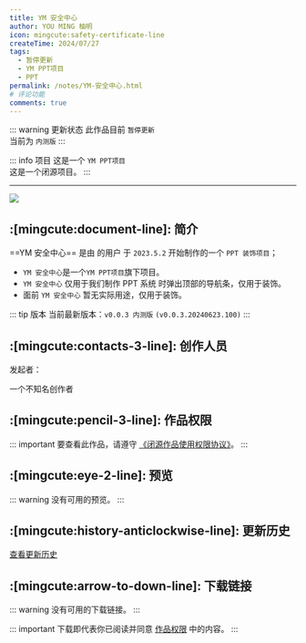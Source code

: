 ```yaml
---
title: YM 安全中心
author: YOU MING 柚明
icon: mingcute:safety-certificate-line
createTime: 2024/07/27
tags:
  - 暂停更新
  - YM PPT项目
  - PPT
permalink: /notes/YM-安全中心.html
# 评论功能
comments: true
---
```


::: warning 更新状态
此作品目前 `暂停更新`  
当前为 `内测版`
:::

::: info 项目
这是一个 `YM PPT项目`  
这是一个闭源项目。
:::

---

![](https://ri.youming.v6.army/aqzx.png)

## :[mingcute:document-line]: 简介

==YM 安全中心== 是由 <Badge text="Youming 工作室" type="tip" /> 的用户 <Badge text="YOU MING 柚明" type="info" /> 于 `2023.5.2` 开始制作的一个 `PPT 装饰项目`；

- `YM 安全中心`是一个`YM PPT项目`旗下项目。
- `YM 安全中心` 仅用于我们制作 PPT 系统 时弹出顶部的导航条，仅用于装饰。
- 面前 `YM 安全中心` 暂无实际用途，仅用于装饰。

::: tip 版本
当前最新版本：`v0.0.3 内测版` `(v0.0.3.20240623.100)`
:::

## :[mingcute:contacts-3-line]: 创作人员

发起者：<Badge text="YOU MING 柚明" type="warning" />

<LinkCard title="YOU MING 柚明" icon="https://ri.youming.v6.army/ym-ys.png" href="/notes/更多/工作室.html#you-ming-柚明">
    一个不知名创作者
</LinkCard>

## :[mingcute:pencil-3-line]: 作品权限

::: important 要查看此作品，请遵守 [《闭源作品使用权限协议》](/notes/协议/闭源.html)。
:::

## :[mingcute:eye-2-line]: 预览

::: warning 没有可用的预览。
:::

## :[mingcute:history-anticlockwise-line]: 更新历史

[查看更新历史](/notes/更新历史/YM-安全中心.html)

## :[mingcute:arrow-to-down-line]: 下载链接

::: warning 没有可用的下载链接。
:::

::: important 下载即代表你已阅读并同意 [作品权限](#作品权限) 中的内容。
:::
